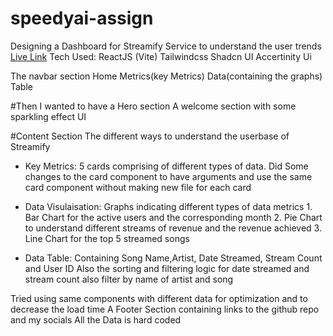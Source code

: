 # speedyai-assign
Designing a Dashboard for Streamify Service to understand the user trends<br>
[Live Link](https://speedyai-assignment.vercel.app/)
Tech Used: ReactJS (Vite) Tailwindcss Shadcn UI Accertinity Ui

The navbar section
Home Metrics(key Metrics) Data(containing the graphs) Table

#Then I wanted to have a Hero section 
A welcome section with some sparkling effect UI 

#Content Section
The different ways to understand the userbase of Streamify
- Key Metrics: 5 cards comprising of different types of data.
               Did Some changes to the card component to have arguments and use the same card component without making new file for each card

- Data Visulaisation: Graphs indicating different types of data metrics
                    1. Bar Chart for the active users and the corresponding month
                    2. Pie Chart to understand different streams of revenue and the revenue achieved
                    3. Line Chart for the top 5 streamed songs
- Data Table:   Containing Song Name,Artist,	Date Streamed,	Stream Count and	User ID
                Also the sorting and filtering logic for date streamed and stream count also filter by name of artist and song

Tried using same components with different data for optimization and to decrease the load time
A Footer Section containing links to the github repo and my socials
All the Data is hard coded
